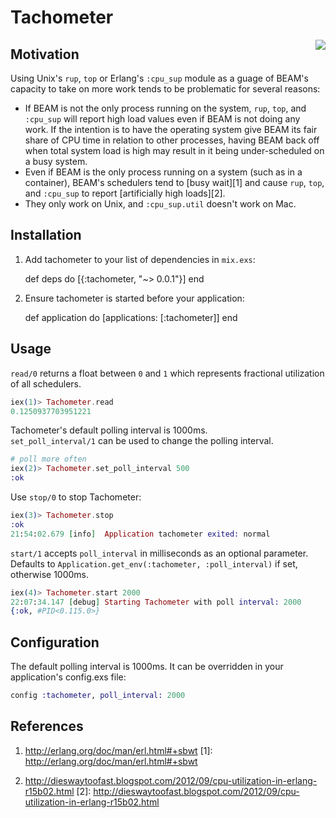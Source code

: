 # Tachometer
<img align="right" src="http://i.imgur.com/HzxXvu9.png">

## Motivation

Using Unix's `rup`, `top` or Erlang's `:cpu_sup` module as a guage of BEAM's capacity
to take on more work tends to be problematic for several reasons:

* If BEAM is not the only process running on the system, `rup`, `top`, and `:cpu_sup` will report high load values even if BEAM is not doing any work.  If the intention is to have the operating system give BEAM its fair share of CPU time in relation to other processes, having BEAM back off when total system load is high may result in it being under-scheduled on a busy system.
* Even if BEAM is the only process running on a system (such as in a container), BEAM's schedulers tend to [busy wait][1] and cause `rup`, `top`, and `:cpu_sup` to report [artificially high loads][2].
* They only work on Unix, and `:cpu_sup.util` doesn't work on Mac.

## Installation
  1. Add tachometer to your list of dependencies in `mix.exs`:

        def deps do
          [{:tachometer, "~> 0.0.1"}]
        end

  2. Ensure tachometer is started before your application:

        def application do
          [applications: [:tachometer]]
        end

## Usage

`read/0` returns a float between `0` and `1` which represents fractional utilization of all schedulers.
```elixir
iex(1)> Tachometer.read
0.1250937703951221
```

Tachometer's default polling interval is 1000ms.  
`set_poll_interval/1` can be used to change the polling interval.
```elixir
# poll more often
iex(2)> Tachometer.set_poll_interval 500
:ok
```

Use `stop/0` to stop Tachometer:
```elixir
iex(3)> Tachometer.stop                  
:ok
21:54:02.679 [info]  Application tachometer exited: normal
```

`start/1` accepts `poll_interval` in milliseconds as an optional parameter.  
Defaults to `Application.get_env(:tachometer, :poll_interval)` if set, otherwise 1000ms.

```elixir
iex(4)> Tachometer.start 2000
22:07:34.147 [debug] Starting Tachometer with poll interval: 2000
{:ok, #PID<0.115.0>}
```

## Configuration

The default polling interval is 1000ms.  It can be overridden in your application's config.exs file:

```elixir
config :tachometer, poll_interval: 2000
```

## References
1. http://erlang.org/doc/man/erl.html#+sbwt
[1]: http://erlang.org/doc/man/erl.html#+sbwt

2. http://dieswaytoofast.blogspot.com/2012/09/cpu-utilization-in-erlang-r15b02.html
[2]: http://dieswaytoofast.blogspot.com/2012/09/cpu-utilization-in-erlang-r15b02.html

